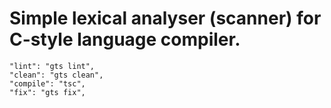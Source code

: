 # Simple lexical analyser (scanner) for C-style language compiler.

```
"lint": "gts lint",
"clean": "gts clean",
"compile": "tsc",
"fix": "gts fix",
```